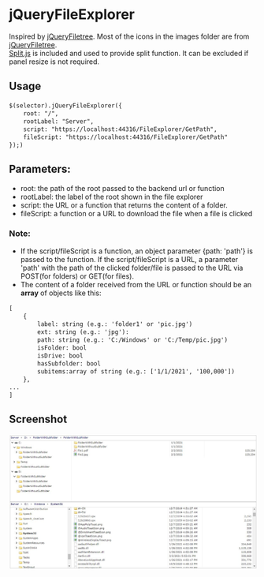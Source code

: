 # jQueryFileExplorer
Inspired by [jQueryFiletree](https://github.com/jqueryfiletree/jqueryfiletree). Most of the icons in the images folder are from [jQueryFiletree](https://github.com/jqueryfiletree/jqueryfiletree/tree/master/dist/images).  
[Split.js](https://split.js.org/) is included and used to provide split function. It can be excluded if panel resize is not required.
## Usage
```
$(selector).jQueryFileExplorer({
	root: "/",
	rootLabel: "Server",
	script: "https://localhost:44316/FileExplorer/GetPath",
	fileScript: "https://localhost:44316/FileExplorer/GetPath"
});)
```
## Parameters:
- root: the path of the root passed to the backend url or function
- rootLabel: the label of the root shown in the file explorer
- script: the URL or a function that returns the content of a folder.
- fileScript: a function or a URL to download the file when a file is clicked
### Note:
- If the script/fileScript is a function, an object parameter {path: 'path'} is passed to the function. If the script/fileScript is a URL, a parameter 'path' with the path of the clicked folder/file is passed to the URL via POST(for folders) or GET(for files).
- The content of a folder received from the URL or function should be an **array** of objects like this:
```
[
	{
		label: string (e.g.: 'folder1' or 'pic.jpg')
		ext: string (e.g.: 'jpg'):
		path: string (e.g.: 'C:/Windows' or 'C:/Temp/pic.jpg')
		isFolder: bool
		isDrive: bool
		hasSubfolder: bool
		subitems:array of string (e.g.: ['1/1/2021', '100,000'])
	},
...
]
```

## Screenshot
![enter image description here](https://github.com/edmlin/jQueryFileExplorer/raw/master/Demo.jpg)
